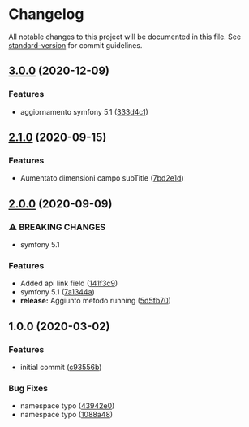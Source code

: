 # Changelog

All notable changes to this project will be documented in this file. See [standard-version](https://github.com/conventional-changelog/standard-version) for commit guidelines.

## [3.0.0](https://github.com/escsrl/notification/compare/v2.1.0...v3.0.0) (2020-12-09)


### Features

* aggiornamento symfony 5.1 ([333d4c1](https://github.com/escsrl/notification/commit/333d4c1d49891084486872a5b957181b57fdfe87))

## [2.1.0](https://github.com/escsrl/notification/compare/v2.0.0...v2.1.0) (2020-09-15)


### Features

* Aumentato dimensioni campo subTitle ([7bd2e1d](https://github.com/escsrl/notification/commit/7bd2e1dfcd72f0df153263f3708c01f7673056b8))

## [2.0.0](https://github.com/escsrl/notification/compare/v1.0.0...v2.0.0) (2020-09-09)


### ⚠ BREAKING CHANGES

* symfony 5.1

### Features

* Added api link field ([141f3c9](https://github.com/escsrl/notification/commit/141f3c930b932721f5eead6f87f84932ac7f53ca))
* symfony 5.1 ([7a1344a](https://github.com/escsrl/notification/commit/7a1344acc82c9902ce12b2a8e9171ac5db9cb023))
* **release:** Aggiunto metodo running ([5d5fb70](https://github.com/escsrl/notification/commit/5d5fb7047ab6fa859f3121a8e89e179d01b975ec))

## 1.0.0 (2020-03-02)


### Features

* initial commit ([c93556b](https://github.com/escsrl/notification/commit/c93556bc9eec4d1e1ffa4e7d53a99f90991310d9))


### Bug Fixes

* namespace typo ([43942e0](https://github.com/escsrl/notification/commit/43942e0bb3b2bc06cd558d25205cc99a129b5382))
* namespace typo ([1088a48](https://github.com/escsrl/notification/commit/1088a4803de8e1eb559e7da59dff6c1c21a26ad3))
